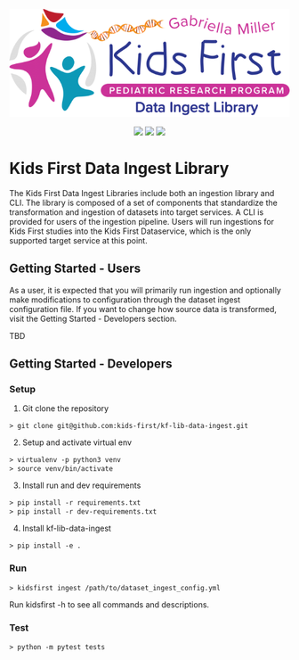 <p align="center">
  <img src="docs/img/kf-data-ingest.png">
</p>
<p align="center">
  <a href="https://github.com/kids-first/kf-lib-data-ingest/blob/master/LICENSE"><img src="https://img.shields.io/github/license/kids-first/kf-lib-data-ingest.svg?style=for-the-badge"></a>
  <a href="https://circleci.com/gh/kids-first/kf-lib-data-ingest"><img src="https://img.shields.io/circleci/project/github/kids-first/kf-lib-data-ingest.svg?style=for-the-badge"></a>
  <a href="https://kids-first.github.io/kf-lib-data-ingest"><img src="https://img.shields.io/readthedocs/pip.svg?style=for-the-badge"></a>
</p>

Kids First Data Ingest Library
================================


The Kids First Data Ingest Libraries include both an ingestion library and CLI. The library is composed of a set of components that standardize the transformation and ingestion of datasets into target services. A CLI is provided for users of the ingestion pipeline. Users will run ingestions for Kids First studies into the Kids First Dataservice, which is the only supported target service at this point.

## Getting Started - Users
As a user, it is expected that you will primarily run ingestion and optionally make modifications to configuration through the dataset ingest configuration file. If you want to change how source data is transformed, visit the Getting Started - Developers section.

TBD

## Getting Started - Developers

### Setup
1. Git clone the repository
```
> git clone git@github.com:kids-first/kf-lib-data-ingest.git
```
2. Setup and activate virtual env
```
> virtualenv -p python3 venv
> source venv/bin/activate
```
3. Install run and dev requirements
```
> pip install -r requirements.txt
> pip install -r dev-requirements.txt
```
4. Install kf-lib-data-ingest
```
> pip install -e .
```

### Run
```
> kidsfirst ingest /path/to/dataset_ingest_config.yml
```
Run kidsfirst -h to see all commands and descriptions.

### Test
```
> python -m pytest tests
```
